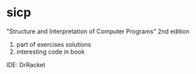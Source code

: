 # sicp
"Structure and Interpretation of Computer Programs" 2nd edition

1. part of exercises solutions
2. interesting code in book

IDE: DrRacket
